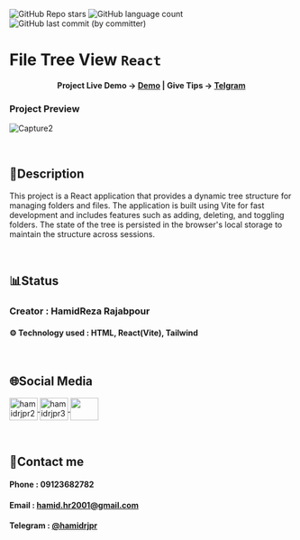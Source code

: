 ![GitHub Repo stars](https://img.shields.io/github/stars/hamidrjpr2/tree?style=flat&logo=star) ![GitHub language count](https://img.shields.io/github/languages/count/hamidrjpr2/tree?color=%23c1121f) ![GitHub last commit (by committer)](https://img.shields.io/github/last-commit/hamidrjpr2/tree)

# File Tree View `React`

<h4 align="center">
  <span>Project Live Demo -> </span>
  <a href="https://tree-theta.vercel.app/" target="_blank">Demo</a>
  |
  <span>Give Tips -> </span>
  <a href="" target="_blank">Telgram</a>
</h4>

### Project Preview
![Capture2](https://github.com/user-attachments/assets/8aef4698-6a22-4eaf-83d7-a69c8e5ab409)

<br>

## 📃Description
  This project is a React application that provides a dynamic tree structure for managing folders and files. The application is built using Vite for fast development and includes features such as adding, deleting, and toggling folders. The   state of the tree is persisted in the browser's local storage to maintain the structure across sessions.

<br>

## 📊Status
### Creator : HamidReza Rajabpour
#### ⚙️ Technology used : HTML, React(Vite), Tailwind
<br>

## 🌐Social Media
<p align="left"> 
  <a href="https://linkedin.com/in/hamidrjpr2" target="blank">
    <img align="center" src="https://raw.githubusercontent.com/rahuldkjain/github-profile-readme-generator/master/src/images/icons/Social/linked-in-alt.svg" alt="hamidrjpr2" height="40" width="50" />
  </a>
  <a href="https://instagram.com/hamidrjpr3" target="blank">
  <img align="center" src="https://raw.githubusercontent.com/rahuldkjain/github-profile-readme-generator/master/src/images/icons/Social/instagram.svg" alt="hamidrjpr3" height="40" width="50" />
  </a>
  <a href="https://github.com/hamidrjpr2">
    <img align="center" src="https://cdn.jsdelivr.net/gh/devicons/devicon/icons/github/github-original.svg" width="50" height="40">
  </a>
</p>
<br>

## 🔰Contact me
#### Phone : 09123682782
#### Email : hamid.hr2001@gmail.com
#### Telegram : [@hamidrjpr](https://telegram.me/hamidrjpr)
